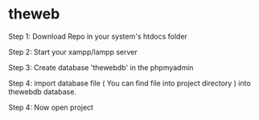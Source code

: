 # theweb

Step 1: Download Repo in your system's htdocs folder

Step 2: Start your xampp/lampp server

Step 3: Create database 'thewebdb' in the phpmyadmin

Step 4: import database file ( You can find file into project directory ) into thewebdb database. 

Step 4: Now open project
